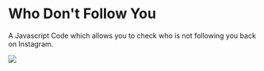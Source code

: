 # Who Don't Follow You

A Javascript Code which allows you to check who is not following you back on Instagram.

<img src="https://i.ibb.co/WBJtFVq/who-Dont-Follow-You.png">
